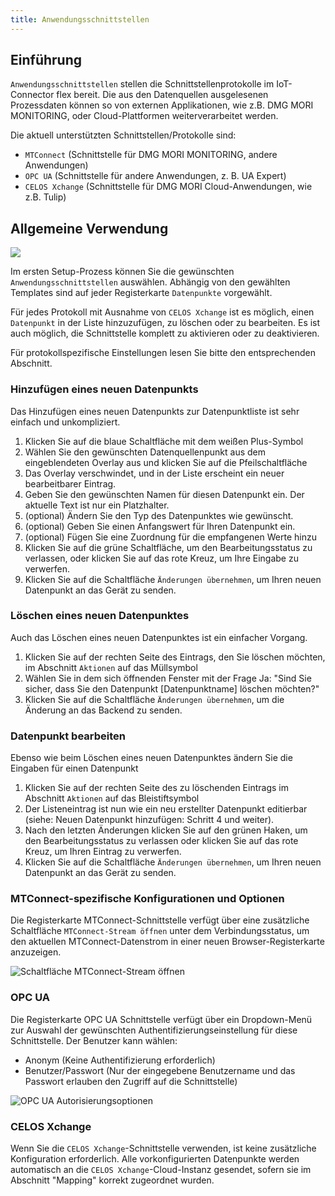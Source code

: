 ```yaml
---
title: Anwendungsschnittstellen
---
```


## Einführung

`Anwendungsschnittstellen` stellen die Schnittstellenprotokolle im IoT-Connector flex bereit. Die aus den Datenquellen ausgelesenen Prozessdaten können so von externen Applikationen, wie z.B. DMG MORI MONITORING, oder Cloud-Plattformen weiterverarbeitet werden.

Die aktuell unterstützten Schnittstellen/Protokolle sind:

- `MTConnect` (Schnittstelle für DMG MORI MONITORING, andere Anwendungen)
- `OPC UA` (Schnittstelle für andere Anwendungen, z. B. UA Expert)
- `CELOS Xchange` (Schnittstelle für DMG MORI Cloud-Anwendungen, wie z.B. Tulip)

## Allgemeine Verwendung

![](/img/applicationinterface/overview.png)

Im ersten Setup-Prozess können Sie die gewünschten `Anwendungsschnittstellen` auswählen. Abhängig von den gewählten Templates sind auf jeder Registerkarte `Datenpunkte` vorgewählt.

Für jedes Protokoll mit Ausnahme von `CELOS Xchange` ist es möglich, einen `Datenpunkt` in der Liste hinzuzufügen, zu löschen oder zu bearbeiten. Es ist auch möglich, die Schnittstelle komplett zu aktivieren oder zu deaktivieren.

Für protokollspezifische Einstellungen lesen Sie bitte den entsprechenden Abschnitt.

### Hinzufügen eines neuen Datenpunkts

Das Hinzufügen eines neuen Datenpunkts zur Datenpunktliste ist sehr einfach und unkompliziert.

1. Klicken Sie auf die blaue Schaltfläche mit dem weißen Plus-Symbol
2. Wählen Sie den gewünschten Datenquellenpunkt aus dem eingeblendeten Overlay aus und klicken Sie auf die Pfeilschaltfläche
3. Das Overlay verschwindet, und in der Liste erscheint ein neuer bearbeitbarer Eintrag.
4. Geben Sie den gewünschten Namen für diesen Datenpunkt ein. Der aktuelle Text ist nur ein Platzhalter.
5. (optional) Ändern Sie den Typ des Datenpunktes wie gewünscht.
6. (optional) Geben Sie einen Anfangswert für Ihren Datenpunkt ein.
7. (optional) Fügen Sie eine Zuordnung für die empfangenen Werte hinzu
8. Klicken Sie auf die grüne Schaltfläche, um den Bearbeitungsstatus zu verlassen, oder klicken Sie auf das rote Kreuz, um Ihre Eingabe zu verwerfen.
9. Klicken Sie auf die Schaltfläche `Änderungen übernehmen`, um Ihren neuen Datenpunkt an das Gerät zu senden.

### Löschen eines neuen Datenpunktes

Auch das Löschen eines neuen Datenpunktes ist ein einfacher Vorgang.

1. Klicken Sie auf der rechten Seite des Eintrags, den Sie löschen möchten, im Abschnitt `Aktionen` auf das Müllsymbol
2. Wählen Sie in dem sich öffnenden Fenster mit der Frage Ja: "Sind Sie sicher, dass Sie den Datenpunkt [Datenpunktname] löschen möchten?"
3. Klicken Sie auf die Schaltfläche `Änderungen übernehmen`, um die Änderung an das Backend zu senden.

### Datenpunkt bearbeiten

Ebenso wie beim Löschen eines neuen Datenpunktes ändern Sie die Eingaben für einen Datenpunkt

1. Klicken Sie auf der rechten Seite des zu löschenden Eintrags im Abschnitt `Aktionen` auf das Bleistiftsymbol
2. Der Listeneintrag ist nun wie ein neu erstellter Datenpunkt editierbar (siehe: Neuen Datenpunkt hinzufügen: Schritt 4 und weiter).
3. Nach den letzten Änderungen klicken Sie auf den grünen Haken, um den Bearbeitungsstatus zu verlassen oder klicken Sie auf das rote Kreuz, um Ihren Eintrag zu verwerfen.
4. Klicken Sie auf die Schaltfläche `Änderungen übernehmen`, um Ihren neuen Datenpunkt an das Gerät zu senden.

### MTConnect-spezifische Konfigurationen und Optionen

Die Registerkarte MTConnect-Schnittstelle verfügt über eine zusätzliche Schaltfläche `MTConnect-Stream öffnen` unter dem Verbindungsstatus, um den aktuellen MTConnect-Datenstrom in einer neuen Browser-Registerkarte anzuzeigen.

![Schaltfläche MTConnect-Stream öffnen](/img/applicationinterface/mtconnectstream.png)

### OPC UA

Die Registerkarte OPC UA Schnittstelle verfügt über ein Dropdown-Menü zur Auswahl der gewünschten Authentifizierungseinstellung für diese Schnittstelle. Der Benutzer kann wählen:

- Anonym (Keine Authentifizierung erforderlich)
- Benutzer/Passwort (Nur der eingegebene Benutzername und das Passwort erlauben den Zugriff auf die Schnittstelle)

![OPC UA Autorisierungsoptionen](/img/applicationinterface/opcuaauth.png)

### CELOS Xchange

Wenn Sie die `CELOS Xchange`-Schnittstelle verwenden, ist keine zusätzliche Konfiguration erforderlich. Alle vorkonfigurierten Datenpunkte werden automatisch an die `CELOS Xchange`-Cloud-Instanz gesendet, sofern sie im Abschnitt "Mapping" korrekt zugeordnet wurden.
